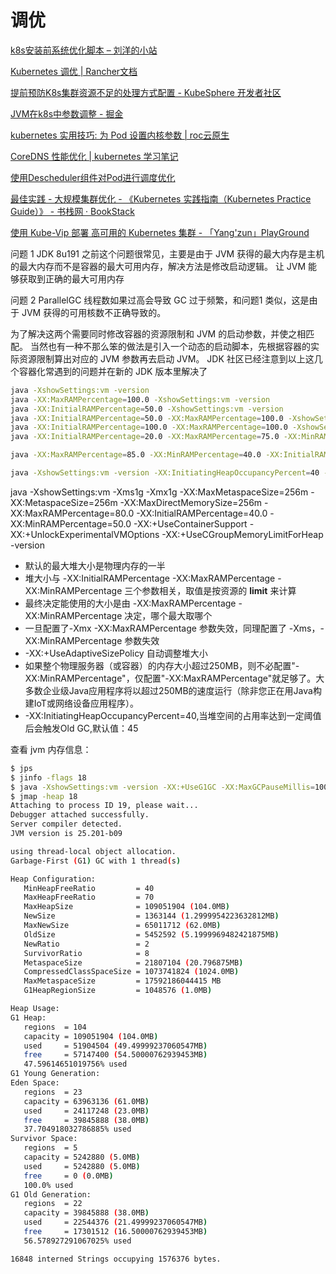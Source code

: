 # 调优

[k8s安装前系统优化脚本 – 刘洋的小站](http://www.wmmzz.com/k8sanzhuangqianxitongyouhuajiaoben/)

[Kubernetes 调优 | Rancher文档](https://docs.rancher.cn/docs/rancher2/best-practices/optimize/kubernetes/_index/)

[提前预防K8s集群资源不足的处理方式配置 - KubeSphere 开发者社区](https://kubesphere.com.cn/forum/d/1155-k8s)

[JVM在k8s中参数调整 - 掘金](https://juejin.cn/post/6844903952689922062)

[kubernetes 实用技巧: 为 Pod 设置内核参数 | roc云原生](https://imroc.cc/post/202105/set-sysctl/)

[CoreDNS 性能优化 | kubernetes 学习笔记](https://imroc.cc/k8s/best-practice/optimize-dns/)

[使用Descheduler组件对Pod进行调度优化](https://help.aliyun.com/document_detail/206419.html)

[最佳实践 - 大规模集群优化 - 《Kubernetes 实践指南（Kubernetes Practice Guide）》 - 书栈网 · BookStack](https://www.bookstack.cn/read/kubernetes-practice-guide/best-practice-big-cluster.md)

[使用 Kube-Vip 部署 高可用的 Kubernetes 集群 - 「Yang'zun」PlayGround](https://www.treesir.pub/post/kube-vip-deploy-ha-k8s-cluster/)

问题 1
JDK 8u191 之前这个问题很常见，主要是由于 JVM 获得的最大内存是主机的最大内存而不是容器的最大可用内存，解决方法是修改启动逻辑。
让 JVM 能够获取到正确的最大可用内存

问题 2
ParallelGC 线程数如果过高会导致 GC 过于频繁，和问题1 类似，这是由于 JVM 获得的可用核数不正确导致的。

为了解决这两个需要同时修改容器的资源限制和 JVM 的启动参数，并使之相匹配。
当然也有一种不那么笨的做法是引入一个动态的启动脚本，先根据容器的实际资源限制算出对应的 JVM 参数再去启动 JVM。
JDK 社区已经注意到以上这几个容器化常遇到的问题并在新的 JDK 版本里解决了

```bash
java -XshowSettings:vm -version
java -XX:MaxRAMPercentage=100.0 -XshowSettings:vm -version
java -XX:InitialRAMPercentage=50.0 -XshowSettings:vm -version
java -XX:InitialRAMPercentage=50.0 -XX:MaxRAMPercentage=100.0 -XshowSettings:vm -version
java -XX:InitialRAMPercentage=100.0 -XX:MaxRAMPercentage=100.0 -XshowSettings:vm -version
java -XX:InitialRAMPercentage=20.0 -XX:MaxRAMPercentage=75.0 -XX:MinRAMPercentage=55.0 -XshowSettings:vm -version

java -XX:MaxRAMPercentage=85.0 -XX:MinRAMPercentage=40.0 -XX:InitialRAMPercentage=20.0 -XX:-UseAdaptiveSizePolicy -XX:+UseContainerSupport -XshowSettings:vm -version

java -XshowSettings:vm -version -XX:InitiatingHeapOccupancyPercent=40 -XX:MaxRAMPercentage=80.0 -XX:InitialRAMPercentage=50.0 -XX:MinRAMPercentage=40.0 -XX:+UseContainerSupport
```

java -XshowSettings:vm -Xms1g -Xmx1g -XX:MaxMetaspaceSize=256m -XX:MetaspaceSize=256m -XX:MaxDirectMemorySize=256m -XX:MaxRAMPercentage=80.0 -XX:InitialRAMPercentage=40.0 -XX:MinRAMPercentage=50.0 -XX:+UseContainerSupport -XX:+UnlockExperimentalVMOptions -XX:+UseCGroupMemoryLimitForHeap -version

- 默认的最大堆大小是物理内存的一半
- 堆大小与 -XX:InitialRAMPercentage -XX:MaxRAMPercentage -XX:MinRAMPercentage 三个参数相关，取值是按资源的 **limit** 来计算
- 最终决定能使用的大小是由 -XX:MaxRAMPercentage -XX:MinRAMPercentage 决定，哪个最大取哪个
- 一旦配置了-Xmx -XX:MaxRAMPercentage 参数失效，同理配置了 -Xms，-XX:MinRAMPercentage 参数失效
- -XX:+UseAdaptiveSizePolicy 自动调整堆大小
- 如果整个物理服务器（或容器）的内存大小超过250MB，则不必配置"-XX:MinRAMPercentage"，仅配置"-XX:MaxRAMPercentage"就足够了。大多数企业级Java应用程序将以超过250MB的速度运行（除非您正在用Java构建IoT或网络设备应用程序）。
- -XX:InitiatingHeapOccupancyPercent=40,当堆空间的占用率达到一定阈值后会触发Old GC,默认值：45

查看 jvm 内存信息：

```bash
$ jps
$ jinfo -flags 18
$ java -XshowSettings:vm -version -XX:+UseG1GC -XX:MaxGCPauseMillis=100 -XX:InitiatingHeapOccupancyPercent=40 -XX:+ParallelRefProcEnabled -XX:MaxRAMPercentage=80.0 -XX:InitialRAMPercentage=50.0 -XX:MinRAMPercentage=40.0 -XX:+UseContainerSupport -XX:+UnlockExperimentalVMOptions -XX:+UseCGroupMemoryLimitForHeap -XX:+PrintTenuringDistribution -XX:+PrintGCDetails -XX:+PrintGCDateStamps -XX:+PrintHeapAtGC -Xloggc:/jvm/logs/gc-%t.log -XX:ErrorFile=/jvm/logs/hs_err_%p.log -XX:+PrintGCApplicationStoppedTime -XX:+PrintGCApplicationConcurrentTime -XX:+HeapDumpOnOutOfMemoryError -XX:+PrintClassHistogramBeforeFullGC -XX:+PrintClassHistogramAfterFullGC -XX:HeapDumpPath=/jvm/logs/
$ jmap -heap 18
Attaching to process ID 19, please wait...
Debugger attached successfully.
Server compiler detected.
JVM version is 25.201-b09

using thread-local object allocation.
Garbage-First (G1) GC with 1 thread(s)

Heap Configuration:
   MinHeapFreeRatio         = 40
   MaxHeapFreeRatio         = 70
   MaxHeapSize              = 109051904 (104.0MB)
   NewSize                  = 1363144 (1.2999954223632812MB)
   MaxNewSize               = 65011712 (62.0MB)
   OldSize                  = 5452592 (5.1999969482421875MB)
   NewRatio                 = 2
   SurvivorRatio            = 8
   MetaspaceSize            = 21807104 (20.796875MB)
   CompressedClassSpaceSize = 1073741824 (1024.0MB)
   MaxMetaspaceSize         = 17592186044415 MB
   G1HeapRegionSize         = 1048576 (1.0MB)

Heap Usage:
G1 Heap:
   regions  = 104
   capacity = 109051904 (104.0MB)
   used     = 51904504 (49.49999237060547MB)
   free     = 57147400 (54.50000762939453MB)
   47.59614651019756% used
G1 Young Generation:
Eden Space:
   regions  = 23
   capacity = 63963136 (61.0MB)
   used     = 24117248 (23.0MB)
   free     = 39845888 (38.0MB)
   37.704918032786885% used
Survivor Space:
   regions  = 5
   capacity = 5242880 (5.0MB)
   used     = 5242880 (5.0MB)
   free     = 0 (0.0MB)
   100.0% used
G1 Old Generation:
   regions  = 22
   capacity = 39845888 (38.0MB)
   used     = 22544376 (21.49999237060547MB)
   free     = 17301512 (16.50000762939453MB)
   56.578927291067025% used

16848 interned Strings occupying 1576376 bytes.
```
